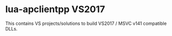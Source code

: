 # lua-apclientpp VS2017

This contains VS projects/solutions to build VS2017 / MSVC v141 compatible DLLs.
